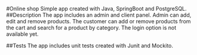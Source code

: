 #Online shop
Simple app created with Java, SpringBoot and PostgreSQL.
##Description
The app includes an admin and client panel. Admin can add, edit and remove products. The customer can add or remove products from the cart and search for a product by category.
The login option is not available yet.

##Tests
The app includes unit tests created with Junit and Mockito.